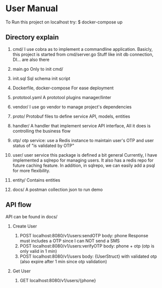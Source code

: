 # User Manual

To Run this project on localhost try: $ docker-compose up

## Directory explain

1. cmd/
   I use cobra as to implement a commandline application.
   Basicly, this project is started from cmd/server.go
   Stuff like init db connection, DI... are also there

2. main.go
   Only to init cmd/

3. init.sql
   Sql schema init script

4. Dockerfile, docker-compose
   For ease deployment

5. prototool.yaml
   A prototool plugins manager/linter

6. vendor/
   I use go vendor to manage project's dependencies

7. proto/
   Protobuf files to define service API, models, entities

8. handler/
   A handler that implement service API interface, All it does is controlling the business flow

9. otp/
   otp service: use a Redis instance to maintain user's OTP and user status of "is validated by OTP"

10. user/
    user service
    this package is defined a bit general
    Currently, I have implemented a sqlrepo for managing users. It also has a redis repo for future caching feature.
    In addition, in sqlrepo, we can easily add a psql for more flexibility.

11. entity/
    Contains entities

12. docs/
    A postman collection json to run demo

## API flow

API can be found in docs/

1. Create User

   1. POST localhost:8080/v1/users:sendOTP body: phone Response must includes a OTP since I can NOT send a SMS
   2. POST localhost:8080/v1/users:verifyOTP body: phone + otp (otp is only valid in 1 min)
   3. POST localhost:8080/v1/users body: {UserStruct} with validated otp (also expire after 1 min since otp validation)

2. Get User
   1. GET localhost:8080/v1/users/{phone}
